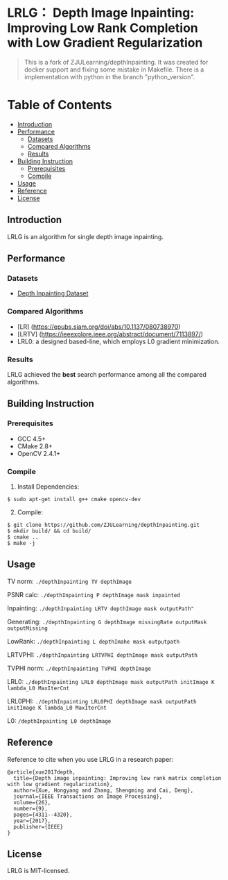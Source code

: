 # LRLG： Depth Image Inpainting: Improving Low Rank Completion with Low Gradient Regularization

> This is a fork of ZJULearning/depthInpainting. It was created for docker support and fixing some mistake in Makefile.
> There is a implementation with python in the branch "python_version".

Table of Contents
=================
<!--ts-->
* [Introduction](#introduction)
* [Performance](#performance)
	 * [Datasets](#datasets)
	 * [Compared Algorithms](#compared-algorithms)
	 * [Results](#results)
* [Building Instruction](#building-instruction)
	 * [Prerequisites](#prerequisites)
	 * [Compile](#compile-on-ubuntudebian)
* [Usage](#usage)
* [Reference](#reference)
* [License](#license)
<!--te-->

## Introduction
LRLG is an algorithm for single depth image inpainting.

## Performance

### Datasets

+ [Depth Inpainting Dataset](http://www.cad.zju.edu.cn/home/dengcai/Data/depthinpaint/DepthInpaintData.html)

### Compared Algorithms


+ [LR] (https://epubs.siam.org/doi/abs/10.1137/080738970)
+ [LRTV] (https://ieeexplore.ieee.org/abstract/document/7113897/) 
+ LRL0: a designed based-line, which employs L0 gradient minimization.


### Results
LRLG achieved the **best** search performance among all the compared algorithms.

## Building Instruction

### Prerequisites

+ GCC 4.5+ 
+ CMake 2.8+
+ OpenCV 2.4.1+


### Compile

1. Install Dependencies:

```shell
$ sudo apt-get install g++ cmake opencv-dev
```

2. Compile:

```shell
$ git clone https://github.com/ZJULearning/depthInpainting.git
$ mkdir build/ && cd build/
$ cmake ..
$ make -j
```

## Usage
  TV norm:  ``` ./depthInpainting TV depthImage ```

  PSNR calc: ``` ./depthInpainting P depthImage mask inpainted ```

  Inpainting: ``` ./depthInpainting LRTV depthImage mask outputPath" ```

  Generating: ``` ./depthInpainting G depthImage missingRate outputMask outputMissing ```

  LowRank: ``` ./depthInpainting L depthImahe mask outputpath ```

  LRTVPHI: ``` ./depthInpainting LRTVPHI depthImage mask outputPath ```

  TVPHI norm: ``` ./depthInpainting TVPHI depthImage ```

  LRL0: ``` ./depthInpainting LRL0 depthImage mask outputPath initImage K lambda_L0 MaxIterCnt ```

  LRL0PHI: ``` ./depthInpainting LRL0PHI depthImage mask outputPath initImage K lambda_L0 MaxIterCnt ```
  
  L0: ``` /depthInpainting L0 depthImage ```

## Reference

Reference to cite when you use LRLG in a research paper:
```
@article{xue2017depth,
  title={Depth image inpainting: Improving low rank matrix completion with low gradient regularization},
  author={Xue, Hongyang and Zhang, Shengming and Cai, Deng},
  journal={IEEE Transactions on Image Processing},
  volume={26},
  number={9},
  pages={4311--4320},
  year={2017},
  publisher={IEEE}
}
```

## License

LRLG is MIT-licensed.

